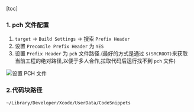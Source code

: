 [toc]

### 1. pch 文件配置
1. `target` → `Build Settings` → 搜索 `Prefix Header`
2. 设置 `Precomile Prefix Header` 为 `YES`
3. 设置 `Prefix Header` 为 `pch` 文件路径.(最好的方式是通过 `$(SRCROOT)`来获取当前工程的绝对路径,以便于多人合作,拉取代码后运行找不到 `pch` 文件)

![设置 PCH 文件](https://raw.githubusercontent.com/guoguangtao/VSCodePicGoImages/master/20200806141221.png)

### 2.代码块路径

```
~/Library/Developer/Xcode/UserData/CodeSnippets
```